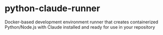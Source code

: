 # python-claude-runner
Docker-based development environment runner that creates containerized Python/Node.js  with Claude installed and ready for use in your repository
